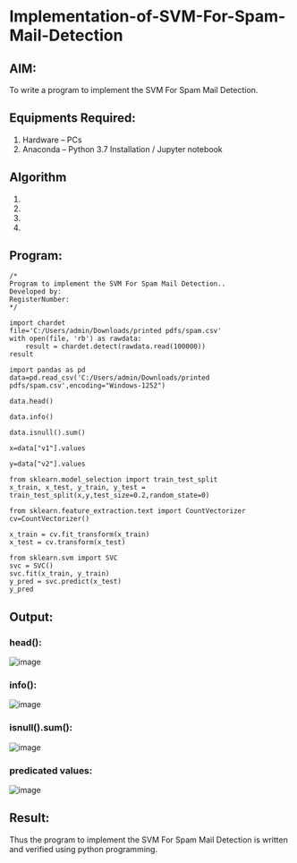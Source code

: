 # Implementation-of-SVM-For-Spam-Mail-Detection

## AIM:
To write a program to implement the SVM For Spam Mail Detection.

## Equipments Required:
1. Hardware – PCs
2. Anaconda – Python 3.7 Installation / Jupyter notebook

## Algorithm
1. 
2. 
3. 
4. 

## Program:
```
/*
Program to implement the SVM For Spam Mail Detection..
Developed by: 
RegisterNumber:  
*/
```
```
import chardet
file='C:/Users/admin/Downloads/printed pdfs/spam.csv'
with open(file, 'rb') as rawdata:
    result = chardet.detect(rawdata.read(100000))
result

import pandas as pd
data=pd.read_csv('C:/Users/admin/Downloads/printed pdfs/spam.csv',encoding="Windows-1252")

data.head()

data.info()

data.isnull().sum()

x=data["v1"].values

y=data["v2"].values

from sklearn.model_selection import train_test_split
x_train, x_test, y_train, y_test = train_test_split(x,y,test_size=0.2,random_state=0)

from sklearn.feature_extraction.text import CountVectorizer
cv=CountVectorizer()

x_train = cv.fit_transform(x_train)
x_test = cv.transform(x_test)

from sklearn.svm import SVC
svc = SVC()
svc.fit(x_train, y_train)
y_pred = svc.predict(x_test)
y_pred
```

## Output:
### head():
![image](https://github.com/Sajetha13/Implementation-of-SVM-For-Spam-Mail-Detection/assets/138849316/46045a38-22c7-4957-b31b-caa5a67c0077)
### info():
![image](https://github.com/Sajetha13/Implementation-of-SVM-For-Spam-Mail-Detection/assets/138849316/e0ca8e5e-04fe-4d38-823d-e5f2e29cb4cd)
### isnull().sum():
![image](https://github.com/Sajetha13/Implementation-of-SVM-For-Spam-Mail-Detection/assets/138849316/5b39b86e-f4ac-4a31-bfa7-450a013de026)

### predicated values:
![image](https://github.com/Sajetha13/Implementation-of-SVM-For-Spam-Mail-Detection/assets/138849316/c2cedf4c-ad25-4a36-894c-5aee73795752)


## Result:
Thus the program to implement the SVM For Spam Mail Detection is written and verified using python programming.
